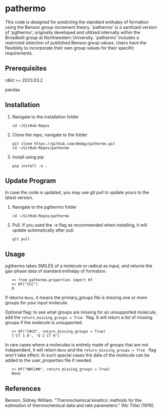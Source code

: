# pathermo
This code is designed for predicting the standard enthalpy of formation using the Benson group-increment theory. 'pathermo' is a sanitized version of 'pgthermo', originally developed and utilized internally within the Broadbelt group at Northwestern University. 'pathermo' includes a restricted selection of published Benson group values. Users have the flexibility to incorporate their own group values for their specific requirements.




## Prerequisites 

rdkit >= 2023.03.2

pandas



## Installation 
1. Navigate to the installation folder
   ```
   cd ~/GitHub-Repos
   ```
2. Clone the repo, navigate to the folder
   ```
   git clone https://github.com/dmdqy/pathermo.git
   cd ~/GitHub-Repos/pathermo
   ```
3. Install using pip
   ```
   pip install -e .
   ```

## Update Program
In case the code is updated, you may use git pull to update yours to the latest version.

1. Navigate to the pgthermo folder
   ```   
   cd ~/GitHub-Repos/pathermo
   ```
2. Pull. If you used the -e flag as recommended when installing, it will update automatically after pull.
   ```
   git pull
   ```



## Usage
pgthermo takes SMILES of a molecule or radical as input, and returns the gas-phase data of standard enthalpy of formation.
```
   >> from pathermo.properties import Hf
   >> Hf("CCC")
   0
```
If returns ```None```, it means the primary_groups file is missing one or more groups for your input molecule.


Optional flag: to see what groups are missing for an unsupported molecule, add the ```return_missing_groups = True ``` flag. It will return a list of missing groups if the molecule is unsupported.
```
   >> Hf("C#CO", return_missing_groups = True)
   ['CT 1 O', 'O 2 CT H']
```

In rare cases where a molecules is entirely made of groups that are not independent, it will return ```None``` and the ```return_missing_groups = True ``` flag won't take effect. In such special cases the data of the molecule can be added to the user_properties file if needed.
```
   >> Hf("N#CC#N", return_missing_groups = True)
   None
```


## References
Benson, Sidney William. "Thermochemical kinetics: methods for the estimation of thermochemical data and rate parameters." (No Title) (1976).
